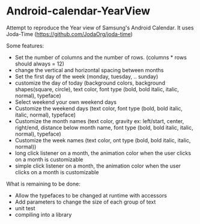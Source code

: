 # Android-calendar-YearView
Attempt to reproduce the Year view of Samsung's Android Calendar. It uses Joda-Time (https://github.com/JodaOrg/joda-time)

Some features:
- Set the number of columns and the number of rows. (columns * rows should always = 12)
- change the vertical and horizontal spacing between months
- Set the first day of the week (monday, tuesday, .. sunday)
- customize the day of today (background colors, background shapes(square, circle),  text color, font type (bold, bold italic, italic, normal), typeface)
- Select weekend your own weekend days
- Customize the weekend days (text color, font type (bold, bold italic, italic, normal), typeface)
- Customize the month names (text color, gravity ex: left/start, center, right/end, distance below month name, font type (bold, bold italic, italic, normal), typeface)
- Customize the week names (text color, ont type (bold, bold italic, italic, normal))
- long click listener on a month, the animation color when the user clicks on a month is customizable 
- simple click listener on a month, the animation color when the user clicks on a month is customizable 

What is remaining to be done:
- Allow the typefaces to be changed at runtime with accessors
- Add parameters to change the size of each group of text
- unit test
- compiling into a library
